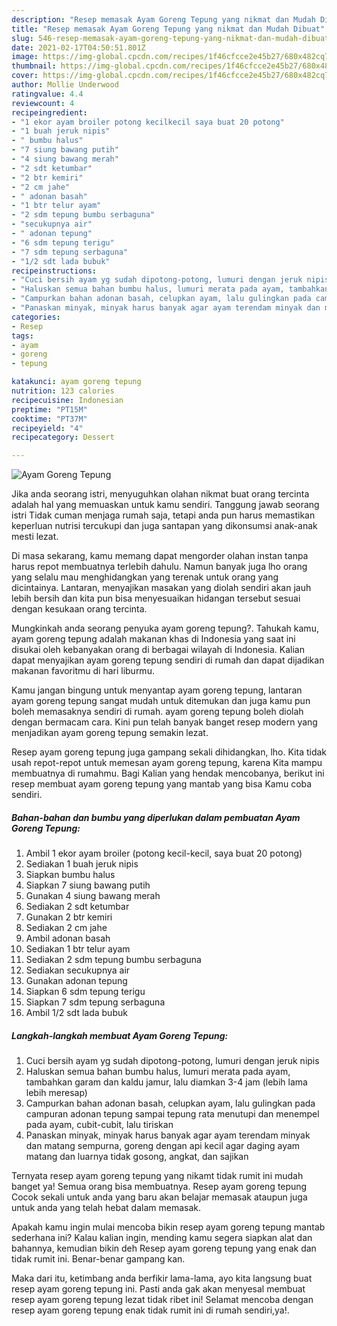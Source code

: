 ```yaml
---
description: "Resep memasak Ayam Goreng Tepung yang nikmat dan Mudah Dibuat"
title: "Resep memasak Ayam Goreng Tepung yang nikmat dan Mudah Dibuat"
slug: 546-resep-memasak-ayam-goreng-tepung-yang-nikmat-dan-mudah-dibuat
date: 2021-02-17T04:50:51.801Z
image: https://img-global.cpcdn.com/recipes/1f46cfcce2e45b27/680x482cq70/ayam-goreng-tepung-foto-resep-utama.jpg
thumbnail: https://img-global.cpcdn.com/recipes/1f46cfcce2e45b27/680x482cq70/ayam-goreng-tepung-foto-resep-utama.jpg
cover: https://img-global.cpcdn.com/recipes/1f46cfcce2e45b27/680x482cq70/ayam-goreng-tepung-foto-resep-utama.jpg
author: Mollie Underwood
ratingvalue: 4.4
reviewcount: 4
recipeingredient:
- "1 ekor ayam broiler potong kecilkecil saya buat 20 potong"
- "1 buah jeruk nipis"
- " bumbu halus"
- "7 siung bawang putih"
- "4 siung bawang merah"
- "2 sdt ketumbar"
- "2 btr kemiri"
- "2 cm jahe"
- " adonan basah"
- "1 btr telur ayam"
- "2 sdm tepung bumbu serbaguna"
- "secukupnya air"
- " adonan tepung"
- "6 sdm tepung terigu"
- "7 sdm tepung serbaguna"
- "1/2 sdt lada bubuk"
recipeinstructions:
- "Cuci bersih ayam yg sudah dipotong-potong, lumuri dengan jeruk nipis"
- "Haluskan semua bahan bumbu halus, lumuri merata pada ayam, tambahkan garam dan kaldu jamur, lalu diamkan 3-4 jam (lebih lama lebih meresap)"
- "Campurkan bahan adonan basah, celupkan ayam, lalu gulingkan pada campuran adonan tepung sampai tepung rata menutupi dan menempel pada ayam, cubit-cubit, lalu tiriskan"
- "Panaskan minyak, minyak harus banyak agar ayam terendam minyak dan matang sempurna, goreng dengan api kecil agar daging ayam matang dan luarnya tidak gosong, angkat, dan sajikan"
categories:
- Resep
tags:
- ayam
- goreng
- tepung

katakunci: ayam goreng tepung 
nutrition: 123 calories
recipecuisine: Indonesian
preptime: "PT15M"
cooktime: "PT37M"
recipeyield: "4"
recipecategory: Dessert

---
```



![Ayam Goreng Tepung](https://img-global.cpcdn.com/recipes/1f46cfcce2e45b27/680x482cq70/ayam-goreng-tepung-foto-resep-utama.jpg)

Jika anda seorang istri, menyuguhkan olahan nikmat buat orang tercinta adalah hal yang memuaskan untuk kamu sendiri. Tanggung jawab seorang istri Tidak cuman menjaga rumah saja, tetapi anda pun harus memastikan keperluan nutrisi tercukupi dan juga santapan yang dikonsumsi anak-anak mesti lezat.

Di masa  sekarang, kamu memang dapat mengorder olahan instan tanpa harus repot membuatnya terlebih dahulu. Namun banyak juga lho orang yang selalu mau menghidangkan yang terenak untuk orang yang dicintainya. Lantaran, menyajikan masakan yang diolah sendiri akan jauh lebih bersih dan kita pun bisa menyesuaikan hidangan tersebut sesuai dengan kesukaan orang tercinta. 



Mungkinkah anda seorang penyuka ayam goreng tepung?. Tahukah kamu, ayam goreng tepung adalah makanan khas di Indonesia yang saat ini disukai oleh kebanyakan orang di berbagai wilayah di Indonesia. Kalian dapat menyajikan ayam goreng tepung sendiri di rumah dan dapat dijadikan makanan favoritmu di hari liburmu.

Kamu jangan bingung untuk menyantap ayam goreng tepung, lantaran ayam goreng tepung sangat mudah untuk ditemukan dan juga kamu pun boleh memasaknya sendiri di rumah. ayam goreng tepung boleh diolah dengan bermacam cara. Kini pun telah banyak banget resep modern yang menjadikan ayam goreng tepung semakin lezat.

Resep ayam goreng tepung juga gampang sekali dihidangkan, lho. Kita tidak usah repot-repot untuk memesan ayam goreng tepung, karena Kita mampu membuatnya di rumahmu. Bagi Kalian yang hendak mencobanya, berikut ini resep membuat ayam goreng tepung yang mantab yang bisa Kamu coba sendiri.

<!--inarticleads1-->

##### Bahan-bahan dan bumbu yang diperlukan dalam pembuatan Ayam Goreng Tepung:

1. Ambil 1 ekor ayam broiler (potong kecil-kecil, saya buat 20 potong)
1. Sediakan 1 buah jeruk nipis
1. Siapkan  bumbu halus
1. Siapkan 7 siung bawang putih
1. Gunakan 4 siung bawang merah
1. Sediakan 2 sdt ketumbar
1. Gunakan 2 btr kemiri
1. Sediakan 2 cm jahe
1. Ambil  adonan basah
1. Sediakan 1 btr telur ayam
1. Sediakan 2 sdm tepung bumbu serbaguna
1. Sediakan secukupnya air
1. Gunakan  adonan tepung
1. Siapkan 6 sdm tepung terigu
1. Siapkan 7 sdm tepung serbaguna
1. Ambil 1/2 sdt lada bubuk




<!--inarticleads2-->

##### Langkah-langkah membuat Ayam Goreng Tepung:

1. Cuci bersih ayam yg sudah dipotong-potong, lumuri dengan jeruk nipis
1. Haluskan semua bahan bumbu halus, lumuri merata pada ayam, tambahkan garam dan kaldu jamur, lalu diamkan 3-4 jam (lebih lama lebih meresap)
1. Campurkan bahan adonan basah, celupkan ayam, lalu gulingkan pada campuran adonan tepung sampai tepung rata menutupi dan menempel pada ayam, cubit-cubit, lalu tiriskan
1. Panaskan minyak, minyak harus banyak agar ayam terendam minyak dan matang sempurna, goreng dengan api kecil agar daging ayam matang dan luarnya tidak gosong, angkat, dan sajikan




Ternyata resep ayam goreng tepung yang nikamt tidak rumit ini mudah banget ya! Semua orang bisa membuatnya. Resep ayam goreng tepung Cocok sekali untuk anda yang baru akan belajar memasak ataupun juga untuk anda yang telah hebat dalam memasak.

Apakah kamu ingin mulai mencoba bikin resep ayam goreng tepung mantab sederhana ini? Kalau kalian ingin, mending kamu segera siapkan alat dan bahannya, kemudian bikin deh Resep ayam goreng tepung yang enak dan tidak rumit ini. Benar-benar gampang kan. 

Maka dari itu, ketimbang anda berfikir lama-lama, ayo kita langsung buat resep ayam goreng tepung ini. Pasti anda gak akan menyesal membuat resep ayam goreng tepung lezat tidak ribet ini! Selamat mencoba dengan resep ayam goreng tepung enak tidak rumit ini di rumah sendiri,ya!.

